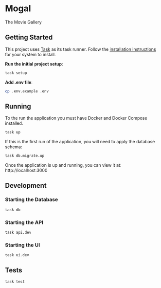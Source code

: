 # Mogal

The Movie Gallery

## Getting Started

This project uses [Task](https://taskfile.dev/) as its task runner. Follow the [installation instructions](https://taskfile.dev/installation/) for your system to install.

**Run the initial project setup**:
```sh
task setup
```

**Add .env file**:
```sh
cp .env.example .env
```

## Running

To the run the application you must have Docker and Docker Compose installed.

```sh
task up
```

If this is the first run of the application, you will need to apply the database schema:

```sh
task db.migrate.up
```

Once the application is up and running, you can view it at: http://localhost:3000

## Development

### Starting the Database

```sh
task db
```

### Starting the API

```sh
task api.dev
```

### Starting the UI

```sh
task ui.dev
```

## Tests

```sh
task test
```